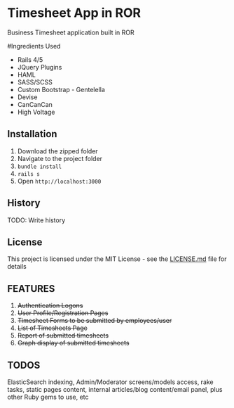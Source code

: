 # Timesheet App in ROR

Business Timesheet application built in ROR

#Ingredients Used
* Rails 4/5
* JQuery Plugins
* HAML
* SASS/SCSS
* Custom Bootstrap - Gentelella
* Devise
* CanCanCan
* High Voltage

## Installation
1. Download the zipped folder
2. Navigate to the project folder
3. `bundle install`
4. `rails s`
5. Open `http://localhost:3000`

## History

TODO: Write history

## License

This project is licensed under the MIT License - see the [LICENSE.md](LICENSE.md) file for details

## FEATURES
1. ~~Authentication Logons~~
2. ~~User Profile/Registration Pages~~ 
2. ~~Timesheet Forms to be submitted by employees/user~~
3. ~~List of Timesheets Page~~
4. ~~Report of submitted timesheets~~
5. ~~Graph display of submitted timesheets~~

## TODOS

ElasticSearch indexing, Admin/Moderator screens/models access, rake tasks, static pages content, internal articles/blog content/email panel, plus other Ruby gems to use, etc
